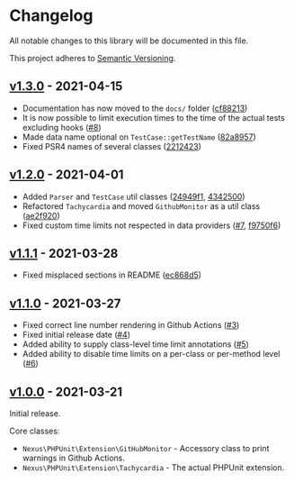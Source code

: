 # Changelog

All notable changes to this library will be documented in this file.

This project adheres to [Semantic Versioning](https://semver.org/spec/v2.0.0.html).

## [v1.3.0](https://github.com/NexusPHP/tachycardia/compare/v1.2.0...v1.3.0) - 2021-04-15

- Documentation has now moved to the `docs/` folder ([cf88213](https://github.com/NexusPHP/tachycardia/commit/cf88213630b0f825e6d6e24764284d72699169f0))
- It is now possible to limit execution times to the time of the actual tests excluding hooks ([\#8](https://github.com/NexusPHP/tachycardia/issues/8))
- Made data name optional on `TestCase::getTestName` ([82a8957](https://github.com/NexusPHP/tachycardia/commit/82a8957068f0aa7d3250c6b6f7ce13d10a73af03))
- Fixed PSR4 names of several classes ([2212423](https://github.com/NexusPHP/tachycardia/commit/221242342e1644fecd6a596ba57f77097fe52c22))

## [v1.2.0](https://github.com/NexusPHP/tachycardia/commpare/v1.1.1...v1.2.0) - 2021-04-01

- Added `Parser` and `TestCase` util classes ([24949f1](https://github.com/NexusPHP/tachycardia/commit/24949f1b9e916f9fe2a49dd10ac41a1c4b2f9d83), [4342500](https://github.com/NexusPHP/tachycardia/commit/43425004816f6799e8620649a2a62917c6f562f1))
- Refactored `Tachycardia` and moved `GithubMonitor` as a util class ([ae2f920](https://github.com/NexusPHP/tachycardia/commit/ae2f92055c3b0070c55bf262d09d57ff3780f997))
- Fixed custom time limits not respected in data providers ([\#7](https://github.com/NexusPHP/tachycardia/issues/7), [f9750f6](https://github.com/NexusPHP/tachycardia/commit/f9750f6fac13213649a72f90e58f2e28d9b1ac6d))

## [v1.1.1](https://github.com/NexusPHP/tachycardia/compare/v1.1.0...v1.1.1) - 2021-03-28

- Fixed misplaced sections in README ([ec868d5](https://github.com/NexusPHP/tachycardia/commit/ec868d5d22e6dbc7a117cf1672acadbd3a524e94))

## [v1.1.0](https://github.com/NexusPHP/tachycardia/compare/v1.0.0...v1.1.0) - 2021-03-27

- Fixed correct line number rendering in Github Actions ([\#3](https://github.com/NexusPHP/tachycardia/pull/3))
- Fixed initial release date ([\#4](https://github.com/NexusPHP/tachycardia/pull/4))
- Added ability to supply class-level time limit annotations ([\#5](https://github.com/NexusPHP/tachycardia/pull/5))
- Added ability to disable time limits on a per-class or per-method level ([\#6](https://github.com/NexusPHP/tachycardia/pull/6))

## [v1.0.0](https://github.com/NexusPHP/tachycardia/releases/tag/v1.0.0) - 2021-03-21

Initial release.

Core classes:
- `Nexus\PHPUnit\Extension\GitHubMonitor` - Accessory class to print warnings in Github Actions.
- `Nexus\PHPUnit\Extension\Tachycardia` - The actual PHPUnit extension.
